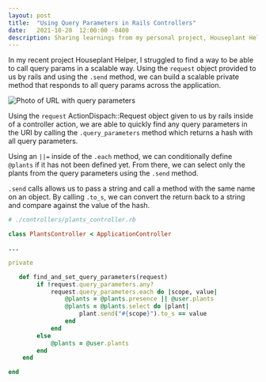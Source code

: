 ```yaml
---
layout: post
title:  "Using Query Parameters in Rails Controllers"
date:   2021-10-20  12:00:00 -0400
description: Sharing learnings from my personal project, Houseplant Helper, on efficiently handling query parameters in Rails. I go over a scalable approach using the request object and the .send method within controllers, demonstrating how to dynamically respond to query parameters across an application..
---
```

In my recent project Houseplant Helper, I struggled to find a way to be able to call query params in a scalable way. Using the `request` object provided to us by rails and using the `.send` method, we can build a scalable private method that responds to all query params across the application.

![Photo of URL with query parameters](https://dev-to-uploads.s3.amazonaws.com/uploads/articles/5qmgt83ggzm524owr9cu.png)

Using the `request` ActionDispach::Request object given to us by rails inside of a controller action, we are able to quickly find any query parameters in the URI by calling the `.query_parameters` method which returns a hash with all query parameters.

Using an `||=` inside of the `.each` method, we can conditionally define `@plants` if it has not been defined yet. From there, we can select only the plants from the query parameters using the `.send` method.

`.send` calls allows us to pass a string and call a method with the same name on an object. By calling `.to_s`, we can convert the return back to a string and compare against the value of the hash.

```ruby
# ./controllers/plants_controller.rb

class PlantsController < ApplicationController

...

private

   def find_and_set_query_parameters(request)
        if !request.query_parameters.any?
            request.query_parameters.each do |scope, value|
                @plants = @plants.presence || @user.plants
                @plants = @plants.select do |plant|
                    plant.send("#{scope}").to_s == value
                end
            end
        else
            @plants = @user.plants
        end
    end

end
```
